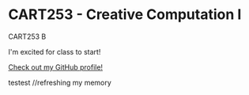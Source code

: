 # CART253 - Creative Computation I

CART253 B

I'm excited for class to start!

[Check out my GitHub profile!](https://www.github.com/melissabanoengarde)

testest //refreshing my memory
